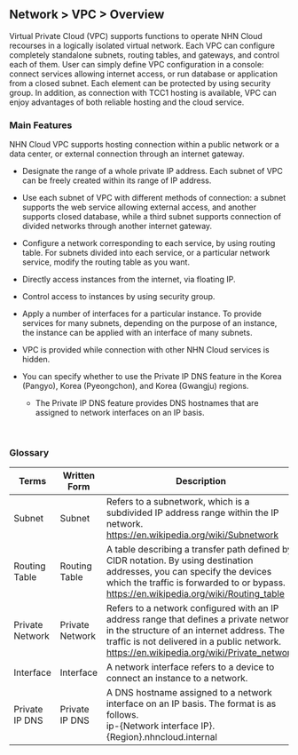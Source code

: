 ## Network > VPC > Overview

Virtual Private Cloud (VPC) supports functions to operate NHN Cloud recourses in a logically isolated virtual network. Each VPC can configure completely standalone subnets, routing tables, and gateways, and control each of them. 
User can simply define VPC configuration in a console: connect services allowing internet access, or run database or application from a closed subnet. Each element can be protected by using security group. 
In addition, as connection with TCC1 hosting is available, VPC can enjoy advantages of both reliable hosting and the cloud service. 


### Main Features 

NHN Cloud VPC supports hosting connection within a public network or a data center, or external connection through an internet gateway. 

* Designate the range of a whole private IP address. Each subnet of VPC can be freely created within its range of IP address.   

* Use each subnet of VPC with different methods of connection: a subnet supports the web service allowing external access, and another supports closed database, while a third subnet supports connection of divided networks through another internet gateway.   

* Configure a network corresponding to each service, by using routing table. 
For subnets divided into each service, or a particular network service, modify the routing table as you want. 

* Directly access instances from the internet, via floating IP. 

* Control access to instances by using security group. 

* Apply a number of interfaces for a particular instance. To provide services for many subnets, depending on the purpose of an instance, the instance can be applied with an interface of many subnets.  

* VPC is provided while connection with other NHN Cloud services is hidden.

* You can specify whether to use the Private IP DNS feature in the Korea (Pangyo), Korea (Pyeongchon), and Korea (Gwangju) regions.
  * The Private IP DNS feature provides DNS hostnames that are assigned to network interfaces on an IP basis.

<br>

### Glossary

Terms  | Written Form          | Description                                                                                                                               
------------- |-------------|----------------------------------------------------------------------------------------------------------------------------------
Subnet  | Subnet         | Refers to a subnetwork, which is a subdivided IP address range within the IP network.<br><https://en.wikipedia.org/wiki/Subnetwork>                            
Routing Table | Routing Table | A table describing a transfer path defined by CIDR notation. By using destination addresses, you can specify the devices which the traffic is forwarded to or bypass.<br><https://en.wikipedia.org/wiki/Routing_table> 
Private Network| Private Network | Refers to a network configured with an IP address range that defines a private network in the structure of an internet address. The traffic is not delivered in a public network.<br><https://en.wikipedia.org/wiki/Private_network>   
Interface | Interface | A network interface refers to a device to connect an instance to a network.
Private IP DNS | Private IP DNS | A DNS hostname assigned to a network interface on an IP basis. The format is as follows. <br> ip-{Network interface IP}.{Region}.nhncloud.internal 